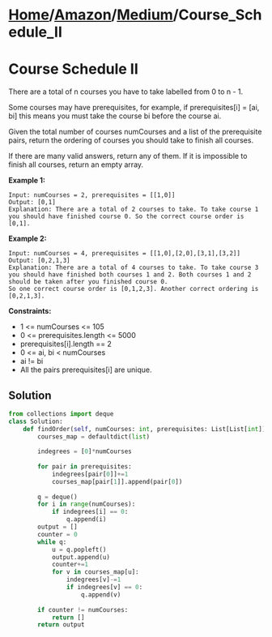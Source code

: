 # [Home](./../../..)/[Amazon](./../..)/[Medium](./..)/Course_Schedule_II
<h1>Course Schedule II</h1>

<p>
There are a total of n courses you have to take labelled from 0 to n - 1.

Some courses may have prerequisites, for example, if prerequisites[i] = [ai, bi] this means you must take the course bi before the course ai.

Given the total number of courses numCourses and a list of the prerequisite pairs, return the ordering of courses you should take to finish all courses.

If there are many valid answers, return any of them. If it is impossible to finish all courses, return an empty array.

</p>

<b>Example 1:</b>

    Input: numCourses = 2, prerequisites = [[1,0]]
    Output: [0,1]
    Explanation: There are a total of 2 courses to take. To take course 1 you should have finished course 0. So the correct course order is [0,1].
    
<b>Example 2:</b>

    Input: numCourses = 4, prerequisites = [[1,0],[2,0],[3,1],[3,2]]
    Output: [0,2,1,3]
    Explanation: There are a total of 4 courses to take. To take course 3 you should have finished both courses 1 and 2. Both courses 1 and 2 should be taken after you finished course 0.
    So one correct course order is [0,1,2,3]. Another correct ordering is [0,2,1,3].

<b>Constraints:</b>

- 1 <= numCourses <= 105
- 0 <= prerequisites.length <= 5000
- prerequisites[i].length == 2
- 0 <= ai, bi < numCourses
- ai != bi
- All the pairs prerequisites[i] are unique.

<h2>Solution</h2>

```python
from collections import deque
class Solution:
    def findOrder(self, numCourses: int, prerequisites: List[List[int]]) -> List[int]:
        courses_map = defaultdict(list)
        
        indegrees = [0]*numCourses
        
        for pair in prerequisites:
            indegrees[pair[0]]+=1
            courses_map[pair[1]].append(pair[0])
        
        q = deque()
        for i in range(numCourses):
            if indegrees[i] == 0:
                q.append(i)
        output = []        
        counter = 0
        while q:
            u = q.popleft()
            output.append(u)
            counter+=1
            for v in courses_map[u]:
                indegrees[v]-=1
                if indegrees[v] == 0:
                    q.append(v)
        
        if counter != numCourses:
            return []
        return output
```
